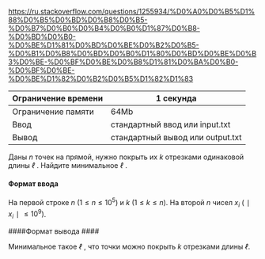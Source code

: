 https://ru.stackoverflow.com/questions/1255934/%D0%A0%D0%B5%D1%88%D0%B5%D0%BD%D0%B8%D0%B5-%D0%B7%D0%B0%D0%B4%D0%B0%D1%87%D0%B8-%D0%BD%D0%B0-%D0%BE%D1%81%D0%BD%D0%BE%D0%B2%D0%B5-%D0%B1%D0%B8%D0%BD%D0%B0%D1%80%D0%BD%D0%BE%D0%B3%D0%BE-%D0%BF%D0%BE%D0%B8%D1%81%D0%BA%D0%B0-%D0%BF%D0%BE-%D0%BE%D1%82%D0%B2%D0%B5%D1%82%D1%83

| Ограничение времени 	| 1 секунда                        	|
|---------------------	|----------------------------------	|
| Ограничение памяти  	| 64Mb                             	|
| Ввод                	| стандартный ввод или input.txt   	|
| Вывод               	| стандартный вывод или output.txt 	|

Даны $n$ точек на прямой, нужно покрыть их $k$ отрезками одинаковой длины $ℓ$ . Найдите минимальное $ℓ$ . 

#### Формат ввода ####

На первой строке $n$ $( 1 ≤ n ≤ 1 0 ^5 )$ и $k$ $( 1 ≤ k ≤ n )$. На второй $n$ чисел $x_i$ $(  ∣ x_i ∣  ≤ 1 0^9 )$. 

####Формат вывода #### 

Минимальное такое $ℓ$ , что точки можно покрыть $k$ отрезками длины $ℓ$.
